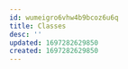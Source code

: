 ```yaml
---
id: wumeigro6vhw4b9bcoz6u6q
title: Classes
desc: ''
updated: 1697282629850
created: 1697282629850
---
```

